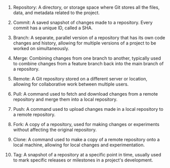 1. Repository: A directory, or storage space where Git stores all the files, data, and metadata related to the project.

2. Commit: A saved snapshot of changes made to a repository. Every commit has a unique ID, called a SHA.

3. Branch: A separate, parallel version of a repository that has its own code changes and history, allowing for multiple versions of a project to be worked on simultaneously.

4. Merge: Combining changes from one branch to another, typically used to combine changes from a feature branch back into the main branch of a repository.

5. Remote: A Git repository stored on a different server or location, allowing for collaborative work between multiple users.

6. Pull: A command used to fetch and download changes from a remote repository and merge them into a local repository.

7. Push: A command used to upload changes made in a local repository to a remote repository.

8. Fork: A copy of a repository, used for making changes or experiments without affecting the original repository.

9. Clone: A command used to make a copy of a remote repository onto a local machine, allowing for local changes and experimentation.

10. Tag: A snapshot of a repository at a specific point in time, usually used to mark specific releases or milestones in a project's development.
